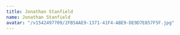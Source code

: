 ```yaml
---
title: Jonathan Stanfield
name: Jonathan Stanfield
avatar: "/v1542497709/2FB5AAE9-1371-41F4-ABE9-DE9D7E857F5F.jpg"
---
```

